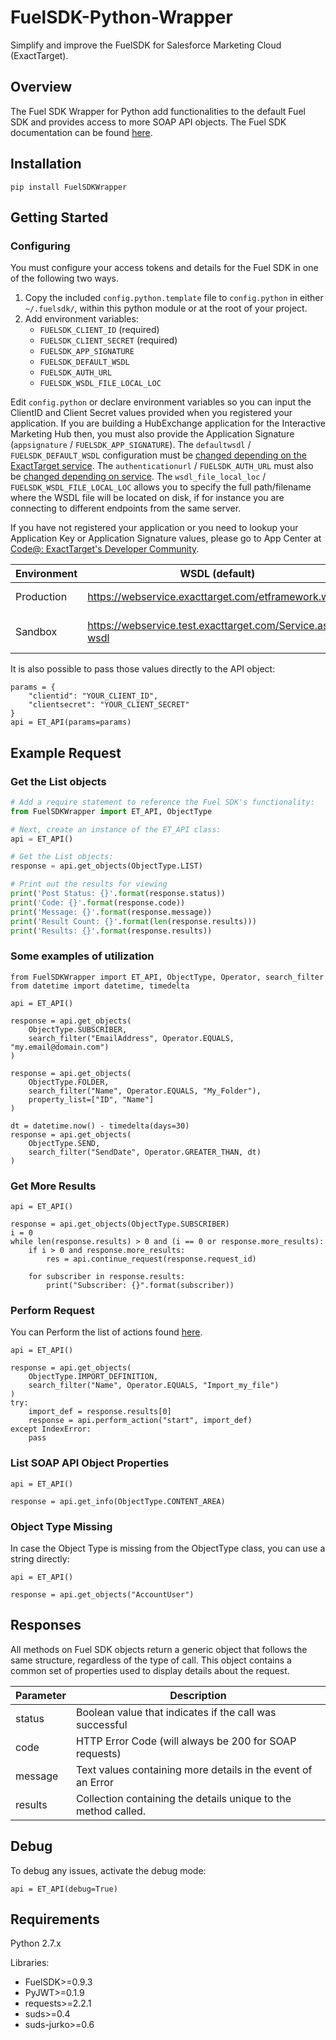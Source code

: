 # FuelSDK-Python-Wrapper
Simplify and improve the FuelSDK for Salesforce Marketing Cloud (ExactTarget).

## Overview
The Fuel SDK Wrapper for Python add functionalities to the default Fuel SDK and provides access to more SOAP API objects. The Fuel SDK documentation can be found [here](https://github.com/salesforce-marketingcloud/FuelSDK-Python).

## Installation
```
pip install FuelSDKWrapper
```

## Getting Started

### Configuring

You must configure your access tokens and details for the Fuel SDK in one of the following two ways.

1. Copy the included `config.python.template` file to `config.python` in either `~/.fuelsdk/`, within this python module or at the root of your project.
2. Add environment variables:
    * `FUELSDK_CLIENT_ID` (required)
    * `FUELSDK_CLIENT_SECRET` (required)
    * `FUELSDK_APP_SIGNATURE`
    * `FUELSDK_DEFAULT_WSDL`
    * `FUELSDK_AUTH_URL`
    * `FUELSDK_WSDL_FILE_LOCAL_LOC`

Edit `config.python` or declare environment variables so you can input the ClientID and Client Secret values provided when you registered your application. If you are building a HubExchange application for the Interactive Marketing Hub then, you must also provide the Application Signature (`appsignature` / `FUELSDK_APP_SIGNATURE`).
The `defaultwsdl` / `FUELSDK_DEFAULT_WSDL` configuration must be [changed depending on the ExactTarget service](https://code.exacttarget.com/question/there-any-cetificrate-install-our-server-access-et-api "ExactTarget Forum").
The `authenticationurl` / `FUELSDK_AUTH_URL` must also be [changed depending on service](https://code.exacttarget.com/question/not-able-create-accesstoken-when-clientidsecret-associated-preproduction-account "ExactTarget Forum").
The `wsdl_file_local_loc` / `FUELSDK_WSDL_FILE_LOCAL_LOC` allows you to specify the full path/filename where the WSDL file will be located on disk, if for instance you are connecting to different endpoints from the same server.

If you have not registered your application or you need to lookup your Application Key or Application Signature values, please go to App Center at [Code@: ExactTarget's Developer Community](http://code.exacttarget.com/appcenter "Code@ App Center").


| Environment | WSDL (default) | URL (auth) |
| ----------- | -------------- | ---------- |
| Production  | https://webservice.exacttarget.com/etframework.wsdl | https://auth.exacttargetapis.com/v1/requestToken?legacy=1 |
| Sandbox     | https://webservice.test.exacttarget.com/Service.asmx?wsdl | https://auth-test.exacttargetapis.com/v1/requestToken?legacy=1 |


It is also possible to pass those values directly to the API object:
```
params = {
    "clientid": "YOUR_CLIENT_ID",
    "clientsecret": "YOUR_CLIENT_SECRET"
}
api = ET_API(params=params)
```

## Example Request

### Get the List objects

```python
# Add a require statement to reference the Fuel SDK's functionality:
from FuelSDKWrapper import ET_API, ObjectType

# Next, create an instance of the ET_API class:
api = ET_API()

# Get the List objects:
response = api.get_objects(ObjectType.LIST)

# Print out the results for viewing
print('Post Status: {}'.format(response.status))
print('Code: {}'.format(response.code))
print('Message: {}'.format(response.message))
print('Result Count: {}'.format(len(response.results)))
print('Results: {}'.format(response.results))
```

### Some examples of utilization

```
from FuelSDKWrapper import ET_API, ObjectType, Operator, search_filter
from datetime import datetime, timedelta

api = ET_API()

response = api.get_objects(
    ObjectType.SUBSCRIBER,
    search_filter("EmailAddress", Operator.EQUALS, "my.email@domain.com")
)

response = api.get_objects(
    ObjectType.FOLDER,
    search_filter("Name", Operator.EQUALS, "My_Folder"),
    property_list=["ID", "Name"]
)

dt = datetime.now() - timedelta(days=30)
response = api.get_objects(
    ObjectType.SEND,
    search_filter("SendDate", Operator.GREATER_THAN, dt)
)
```

### Get More Results

```
api = ET_API()

response = api.get_objects(ObjectType.SUBSCRIBER)
i = 0
while len(response.results) > 0 and (i == 0 or response.more_results):
    if i > 0 and response.more_results:
        res = api.continue_request(response.request_id)
        
    for subscriber in response.results:
        print("Subscriber: {}".format(subscriber))
```

### Perform Request

You can Perform the list of actions found [here](https://help.marketingcloud.com/en/technical_library/web_service_guide/methods/perform/).

```
api = ET_API()

response = api.get_objects(
    ObjectType.IMPORT_DEFINITION,
    search_filter("Name", Operator.EQUALS, "Import_my_file")
)
try:
    import_def = response.results[0]
    response = api.perform_action("start", import_def)
except IndexError:
    pass
```

### List SOAP API Object Properties

```
api = ET_API()

response = api.get_info(ObjectType.CONTENT_AREA)
```

### Object Type Missing

In case the Object Type is missing from the ObjectType class, you can use a string directly: 
```
api = ET_API()

response = api.get_objects("AccountUser")
```

## Responses

All methods on Fuel SDK objects return a generic object that follows the same structure, regardless of the type of call.  This object contains a common set of properties used to display details about the request.

| Parameter | Description                                                     |
| --------- | --------------------------------------------------------------- |
| status    | Boolean value that indicates if the call was successful         |
| code      | HTTP Error Code (will always be 200 for SOAP requests)          |
| message   | Text values containing more details in the event of an Error    |
| results   | Collection containing the details unique to the method called.  |

## Debug

To debug any issues, activate the debug mode:
```
api = ET_API(debug=True)
```

## Requirements

Python 2.7.x

Libraries:

* FuelSDK>=0.9.3
* PyJWT>=0.1.9
* requests>=2.2.1
* suds>=0.4
* suds-jurko>=0.6

